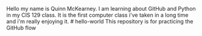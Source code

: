 Hello my name is Quinn McKearney.  I am learning about GitHub and Python in my CIS 129 class.  It is the first computer class i've taken in a long time and i'm really enjoying it. # hello-world
This repository is for practicing the GitHub flow
